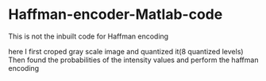 # Haffman-encoder-Matlab-code
This is not the inbuilt code for Haffman encoding 

here I first croped gray scale image and quantized it(8 quantized levels) 
Then found the probabilities of the intensity values and 
 perform the haffman encoding 
